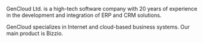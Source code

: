 
GenCloud Ltd. is a high-tech software company with 20 years of experience in the development and integration of ERP and CRM solutions.

GenCloud specializes in Internet and cloud-based business systems. Our main product is Bizzio.
